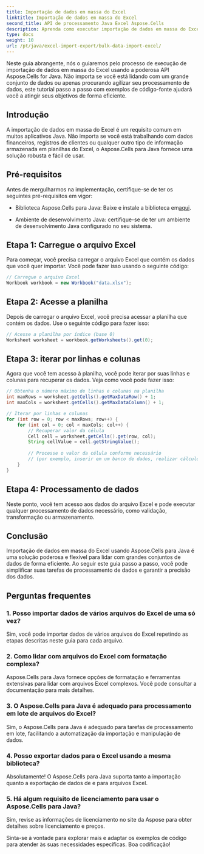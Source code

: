 ```yaml
---
title: Importação de dados em massa do Excel
linktitle: Importação de dados em massa do Excel
second_title: API de processamento Java Excel Aspose.Cells
description: Aprenda como executar importação de dados em massa do Excel usando Aspose.Cells para API Java. Simplifique seu processamento de dados com este guia passo a passo.
type: docs
weight: 10
url: /pt/java/excel-import-export/bulk-data-import-excel/
---
```


Neste guia abrangente, nós o guiaremos pelo processo de execução de importação de dados em massa do Excel usando a poderosa API Aspose.Cells for Java. Não importa se você está lidando com um grande conjunto de dados ou apenas procurando agilizar seu processamento de dados, este tutorial passo a passo com exemplos de código-fonte ajudará você a atingir seus objetivos de forma eficiente.

## Introdução

A importação de dados em massa do Excel é um requisito comum em muitos aplicativos Java. Não importa se você está trabalhando com dados financeiros, registros de clientes ou qualquer outro tipo de informação armazenada em planilhas do Excel, o Aspose.Cells para Java fornece uma solução robusta e fácil de usar.

## Pré-requisitos

Antes de mergulharmos na implementação, certifique-se de ter os seguintes pré-requisitos em vigor:

-  Biblioteca Aspose.Cells para Java: Baixe e instale a biblioteca em[aqui](https://releases.aspose.com/cells/java/).

- Ambiente de desenvolvimento Java: certifique-se de ter um ambiente de desenvolvimento Java configurado no seu sistema.

## Etapa 1: Carregue o arquivo Excel

Para começar, você precisa carregar o arquivo Excel que contém os dados que você quer importar. Você pode fazer isso usando o seguinte código:

```java
// Carregue o arquivo Excel
Workbook workbook = new Workbook("data.xlsx");
```

## Etapa 2: Acesse a planilha

Depois de carregar o arquivo Excel, você precisa acessar a planilha que contém os dados. Use o seguinte código para fazer isso:

```java
// Acesse a planilha por índice (base 0)
Worksheet worksheet = workbook.getWorksheets().get(0);
```

## Etapa 3: iterar por linhas e colunas

Agora que você tem acesso à planilha, você pode iterar por suas linhas e colunas para recuperar os dados. Veja como você pode fazer isso:

```java
// Obtenha o número máximo de linhas e colunas na planilha
int maxRows = worksheet.getCells().getMaxDataRow() + 1;
int maxCols = worksheet.getCells().getMaxDataColumn() + 1;

// Iterar por linhas e colunas
for (int row = 0; row < maxRows; row++) {
    for (int col = 0; col < maxCols; col++) {
        // Recuperar valor da célula
        Cell cell = worksheet.getCells().get(row, col);
        String cellValue = cell.getStringValue();
        
        // Processe o valor da célula conforme necessário
        // (por exemplo, inserir em um banco de dados, realizar cálculos, etc.)
    }
}
```

## Etapa 4: Processamento de dados

Neste ponto, você tem acesso aos dados do arquivo Excel e pode executar qualquer processamento de dados necessário, como validação, transformação ou armazenamento.

## Conclusão

Importação de dados em massa do Excel usando Aspose.Cells para Java é uma solução poderosa e flexível para lidar com grandes conjuntos de dados de forma eficiente. Ao seguir este guia passo a passo, você pode simplificar suas tarefas de processamento de dados e garantir a precisão dos dados.

## Perguntas frequentes

### 1. Posso importar dados de vários arquivos do Excel de uma só vez?

Sim, você pode importar dados de vários arquivos do Excel repetindo as etapas descritas neste guia para cada arquivo.

### 2. Como lidar com arquivos do Excel com formatação complexa?

Aspose.Cells para Java fornece opções de formatação e ferramentas extensivas para lidar com arquivos Excel complexos. Você pode consultar a documentação para mais detalhes.

### 3. O Aspose.Cells para Java é adequado para processamento em lote de arquivos do Excel?

Sim, o Aspose.Cells para Java é adequado para tarefas de processamento em lote, facilitando a automatização da importação e manipulação de dados.

### 4. Posso exportar dados para o Excel usando a mesma biblioteca?

Absolutamente! O Aspose.Cells para Java suporta tanto a importação quanto a exportação de dados de e para arquivos Excel.

### 5. Há algum requisito de licenciamento para usar o Aspose.Cells para Java?

Sim, revise as informações de licenciamento no site da Aspose para obter detalhes sobre licenciamento e preços.

Sinta-se à vontade para explorar mais e adaptar os exemplos de código para atender às suas necessidades específicas. Boa codificação!